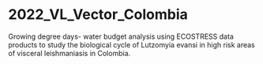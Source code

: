 # 2022_VL_Vector_Colombia
Growing degree days- water budget analysis using ECOSTRESS data products to study the biological cycle of Lutzomyia evansi  in high risk areas of 
visceral leishmaniasis in Colombia. 

